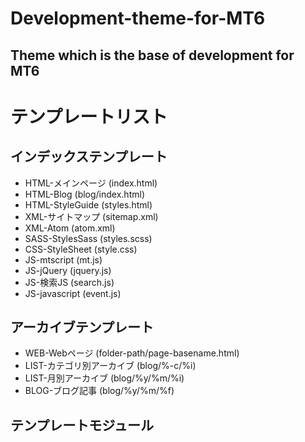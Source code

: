 # Development-theme-for-MT6

## Theme which is the base of development for MT6

# テンプレートリスト

## インデックステンプレート

- HTML-メインページ (index.html)
- HTML-Blog (blog/index.html)
- HTML-StyleGuide (styles.html)
- XML-サイトマップ (sitemap.xml)
- XML-Atom (atom.xml)
- SASS-StylesSass (styles.scss)
- CSS-StyleSheet (style.css)
- JS-mtscript (mt.js)
- JS-jQuery (jquery.js)
- JS-検索JS (search.js)
- JS-javascript (event.js)

## アーカイブテンプレート

- WEB-Webページ (folder-path/page-basename.html)
- LIST-カテゴリ別アーカイブ (blog/%-c/%i)
- LIST-月別アーカイブ (blog/%y/%m/%i)
- BLOG-ブログ記事 (blog/%y/%m/%f)

## テンプレートモジュール

